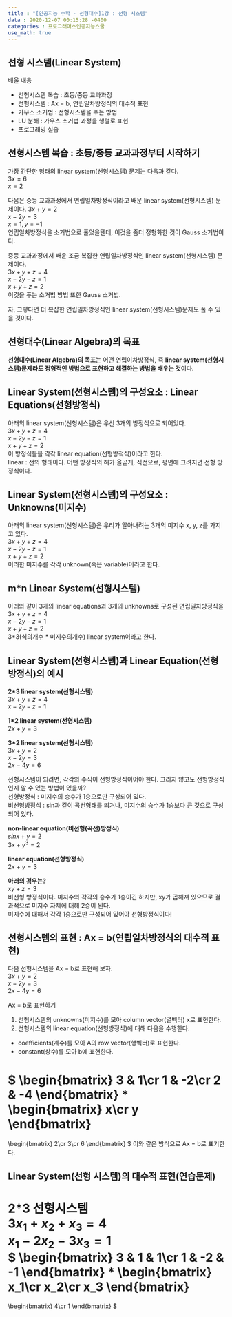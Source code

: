 ```yaml
---
title : "[인공지능 수학 - 선형대수]1강 : 선형 시스템"
data : 2020-12-07 00:15:28 -0400
categories : 프로그래머스인공지능스쿨
use_math: true
---
```


## 선형 시스템(Linear System)
배울 내용  
- 선형시스템 복습 : 초등/중등 교과과정
- 선형시스템 : Ax = b, 연립일차방정식의 대수적 표현
- 가우스 소거법 : 선형시스템을 푸는 방법
- LU 분해 : 가우스 소거법 과정을 행렬로 표현
- 프로그래밍 실습

## 선형시스템 복습 : 초등/중등 교과과정부터 시작하기
가장 간단한 형태의 linear system(선형시스템) 문제는 다음과 같다.  
$3x = 6$  
$x = 2$  
  
다음은 중등 교과과정에서 연립일차방정식이라고 배운 linear system(선형시스템) 문제이다.
$3x + y = 2$  
$x - 2y = 3$  
$x = 1, y = -1$  
연립일차방정식을 소거법으로 풀었을텐데, 이것을 좀더 정형화한 것이 Gauss 소거법이다.  
  
중등 교과과정에서 배운 조금 복잡한 연립일차방정식인 linear system(선형시스템) 문제이다.  
$3x + y + z = 4$  
$x - 2y - z = 1$  
$x + y + z = 2$  
이것을 푸는 소거법 방법 또한 Gauss 소거법.  
  
자, 그렇다면 더 복잡한 연립일차방정식인 linear system(선형시스템)문제도 풀 수 있을 것이다. 
  
## 선형대수(Linear Algebra)의 목표
**선형대수(Linear Algebra)의 목표**는 어떤 연립이차방정식, 즉 **linear system(선형시스템)문제라도 정형적인 방법으로 표현하고 해결하는 방법을 배우는 것**이다.  

## Linear System(선형시스템)의 구성요소 : Linear Equations(선형방정식)
아래의 linear system(선형시스템)은 우선 3개의 방정식으로 되어있다.  
$3x + y + z = 4$  
$x - 2y -z = 1$  
$x + y + z = 2$  
이 방정식들을 각각 linear equation(선형방적식)이라고 한다.  
linear : 선의 형태이다. 어떤 방정식의 해가 올곧게, 직선으로, 평면에 그려지면 선형 방정식이다.  
  
## Linear System(선형시스템)의 구성요소 : Unknowns(미지수)
아래의 linear system(선형시스템)은 우리가 알아내려는 3개의 미지수 x, y, z를 가지고 있다.  
$3x + y + z = 4$  
$x - 2y -z = 1$  
$x + y + z = 2$  
이러한 미지수를 각각 unknown(혹은 variable)이라고 한다.  
  
## m*n Linear System(선형시스템)
아래와 같이 3개의 linear equations과 3개의 unknowns로 구성된 연립일차방정식을  
$3x + y + z = 4$  
$x - 2y -z = 1$  
$x + y + z = 2$  
3*3(식의개수 * 미지수의개수) linear system이라고 한다.  

## Linear System(선형시스템)과 Linear Equation(선형방정식)의 예시
**2*3 linear system(선형시스템)**  
$3x + y + z = 4$  
$x - 2y - z = 1$  
  
**1*2 linear system(선형시스템)**  
$2x + y = 3$  
  
**3*2 linear system(선형시스템)**  
$3x + y = 2$  
$x - 2y = 3$  
$2x - 4y = 6$  
  
선형시스템이 되려면, 각각의 수식이 선형방정식이어야 한다. 그리지 않고도 선형방정식인지 알 수 있는 방법이 있을까?  
선형방정식 : 미지수의 승수가 1승으로만 구성되어 있다.  
비선형방정식 : sin과 같이 곡선형태를 띄거나, 미지수의 승수가 1승보다 큰 것으로 구성되어 있다.  
  
**non-linear equation(비선형(곡선)방정식)**  
$sinx + y = 2$  
$3x + y^3 = 2$  
  
**linear equation(선형방정식)**  
$2x + y = 3$  
  
**아래의 경우는?**  
$xy + z = 3$  
비선형 방정식이다. 미지수의 각각의 승수가 1승이긴 하지만, xy가 곱해져 있으므로 결과적으로 미지수 자체에 대해 2승이 된다.  
미지수에 대해서 각각 1승으로만 구성되어 있어야 선형방정식이다!  
  
## 선형시스템의 표현 : Ax = b(연립일차방정식의 대수적 표현)
다음 선형시스템을 Ax = b로 표현해 보자.  
$3x + y = 2$  
$x - 2y = 3$  
$2x - 4y = 6$  
  
Ax = b로 표현하기
1. 선형시스템의 unknowns(미지수)를 모아 column vector(열벡터) x로 표현한다.  
2. 선형시스템의 linear equation(선형방정식)에 대해 다음을 수행한다.
- coefficients(계수)를 모아 A의 row vector(행벡터)로 표현한다.
- constant(상수)를 모아 b에 표현한다.

$
\begin{bmatrix}
3 & 1\cr
1 & -2\cr
2 & -4
\end{bmatrix}
*
\begin{bmatrix}
x\cr
y
\end{bmatrix}
=
\begin{bmatrix}
2\cr
3\cr
6
\end{bmatrix}
$
이와 같은 방식으로 Ax = b로 표기한다.  
  
## Linear System(선형 시스템)의 대수적 표현(연습문제)
**2*3 선형시스템**  
$3x_1 + x_2 + x_3 = 4$  
$x_1 - 2x_2 - 3x_3 = 1$  
$
\begin{bmatrix}
3 & 1 & 1\cr
1 & -2 & -1
\end{bmatrix}
*
\begin{bmatrix}
x_1\cr
x_2\cr
x_3
\end{bmatrix}
=
\begin{bmatrix}
4\cr
1
\end{bmatrix}
$